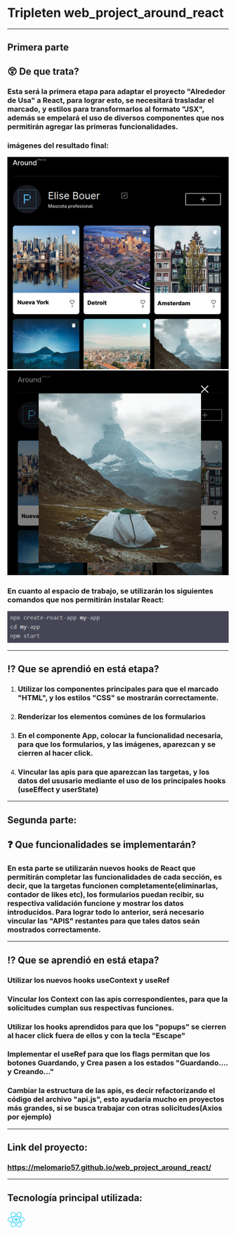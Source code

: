 # Tripleten web_project_around_react

---

## Primera parte

## :astonished: De que trata?

### Esta será la primera etapa para adaptar el proyecto "Alrededor de Usa" a React, para lograr esto, se necesitará trasladar el marcado, y estilos para transformarlos al formato "JSX", además se empelará el uso de diversos componentes que nos permitirán agregar las primeras funcionalidades.

### imágenes del resultado final:

<img src="src/images/image-16.png"  border="0"   />
<img src="src/images/image-18.png"  border="0"   />

### En cuanto al espacio de trabajo, se utilizarán los siguientes comandos que nos permitirán instalar React:

<img src="src/images/image-19.png"  border="0"   />
 
____

## :interrobang: Que se aprendió en está etapa?

1. ### Utilizar los componentes principales para que el marcado "HTML", y los estilos "CSS" se mostrarán correctamente.

2. ### Renderizar los elementos comúnes de los formularios

3. ### En el componente App, colocar la funcionalidad necesaria, para que los formularios, y las imágenes, aparezcan y se cierren al hacer click.

4. ### Vincular las apis para que aparezcan las targetas, y los datos del ususario mediante el uso de los principales hooks (useEffect y userState)

---

## Segunda parte:

## :question: Que funcionalidades se implementarán?

### En esta parte se utilizarán nuevos hooks de React que permitirán completar las funcionalidades de cada sección, es decir, que la targetas funcionen completamente(eliminarlas, contador de likes etc), los formularios puedan recibir, su respectiva validación funcione y mostrar los datos introducidos. Para lograr todo lo anterior, será necesario vincular las "APIS" restantes para que tales datos seán mostrados correctamente.

---

## :interrobang: Que se aprendió en está etapa?

### Utilizar los nuevos hooks useContext y useRef

### Vincular los Context con las apis correspondientes, para que la solicitudes cumplan sus respectivas funciones.

### Utilizar los hooks aprendidos para que los "popups" se cierren al hacer click fuera de ellos y con la tecla "Escape"

### Implementar el useRef para que los flags permitan que los botones Guardando, y Crea pasen a los estados "Guardando.... y Creando..."

### Cambiar la estructura de las apis, es decir refactorizando el código del archivo "api.js", esto ayudaría mucho en proyectos más grandes, si se busca trabajar con otras solicitudes(Axios por ejemplo)

---

## Link del proyecto:

### https://melomario57.github.io/web_project_around_react/

---

## Tecnología principal utilizada:

<img src="https://github.com/devicons/devicon/blob/master/icons/react/react-original.svg" title="React" alt="React" width="40" height="40"/>&nbsp;
